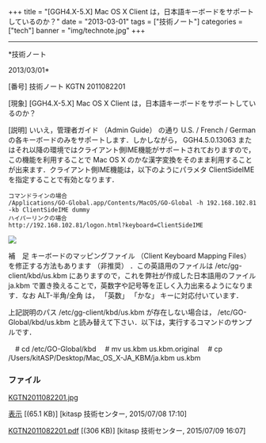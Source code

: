 ﻿+++
title = "[GGH4.X-5.X] Mac OS X Client は，日本語キーボードをサポートしているのか？"
date = "2013-03-01"
tags = ["技術ノート"]
categories = ["tech"]
banner = "img/technote.jpg"
+++

-----------------------------------------------------------------------------------------------------------------------------

*技術ノート

2013/03/01*


[番号]
技術ノート KGTN 2011082201

[現象]
[GGH4.X-5.X] Mac OS X Client
は，日本語キーボードをサポートしているのか？

[説明]
いいえ，管理者ガイド （Admin Guide） の通り U.S. / French / German
の各キーボードのみをサポートします．しかしながら， GGH4.5.0.13063
またはそれ以降の環境ではクライアント側IME機能がサポートされておりますので，この機能を利用することで
Mac OS X
のかな漢字変換をそのまま利用することが出来ます．クライアント側IME機能は，以下のようにパラメタ
ClientSideIME を指定することで有効となります．

    コマンドラインの場合
    /Applications/GO-Global.app/Contents/MacOS/GO-Global -h 192.168.102.81 -kb ClientSideIME dummy
    ハイパーリンクの場合
    http://192.168.102.81/logon.html?keyboard=ClientSideIME

![](http://techreport.kitasp.net/attachments/download/2101/KGTN2011082201.jpg)

補　足
キーボードのマッピングファイル （Client Keyboard Mapping Files）
を修正する方法もあります （非推奨） ．この英語用のファイルは
/etc/gg-client/kbd/us.kbm
にありますので，これを弊社が作成した日本語用のファイル ja.kbm
で置き換えることで，英数字や記号等を正しく入力出来るようになります．なお
ALT-半角/全角 は， 「英数」 「かな」 キーに対応付いています．

上記説明のパス /etc/gg-client/kbd/us.kbm が存在しない場合は，
/etc/GO-Global/kbd/us.kbm
と読み替えて下さい．以下は，実行するコマンドのサンプルです．

　# cd /etc/GO-Global/kbd
　# mv us.kbm us.kbm.original
　# cp /Users/kitASP/Desktop/Mac_OS_X-JA_KBM/ja.kbm us.kbm


### ファイル

 
 


[KGTN2011082201.jpg](http://techreport.kitasp.net/attachments/download/2101/KGTN2011082201.jpg)

[表示](http://techreport.kitasp.net/attachments/2101/KGTN2011082201.jpg "表示")
 [(65.1 KB)] [kitasp 技術センター, 2015/07/08
17:10]

[KGTN2011082201.pdf](http://techreport.kitasp.net/attachments/download/2150/KGTN2011082201.pdf)
 [(306 KB)] [kitasp 技術センター, 2015/07/09
16:07]


 


 


